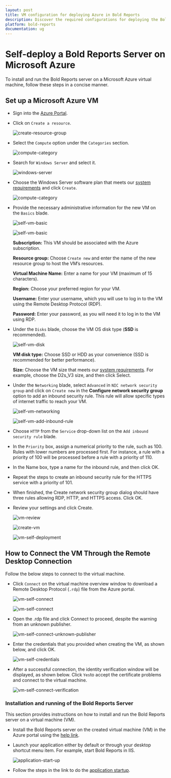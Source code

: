 ```yaml
---
layout: post
title: VM configuration for deploying Azure in Bold Reports
description: Discover the required configurations for deploying the Bold Reports application in Azure Service, ensuring seamless integration and optimal performance within your Azure environment
platform: bold-reports
documentation: ug
---
```


# Self-deploy a Bold Reports Server on Microsoft Azure

To install and run the Bold Reports server on a Microsoft Azure virtual machine, follow these steps in a concise manner.

## Set up a Microsoft Azure VM

* Sign into the [Azure Portal](https://portal.azure.com/#home).

* Click on `Create a resource`.

  ![create-resource-group](/static/assets/on-premise/images/installation/deploying-in-azure/create-resource-group.png)

* Select the `Compute` option under the `Categories` section.

  ![compute-category](/static/assets/on-premise/images/installation/deploying-in-azure/vm-compute.png)

* Search for `Windows Server` and select it.

  ![windows-server](/static/assets/on-premise/images/installation/deploying-in-azure/self-vm-windows-server.png)

* Choose the Windows Server software plan that meets our [system requirements](../../../getting-started/#hardware-requirements) and click `Create`.

  ![compute-category](/static/assets/on-premise/images/installation/deploying-in-azure/self-vm-windows-server-select.png)

* Provide the necessary administrative information for the new VM on the `Basics` blade.

  ![self-vm-basic](/static/assets/on-premise/images/installation/deploying-in-azure/self-vm-basic1.png)

  ![self-vm-basic](/static/assets/on-premise/images/installation/deploying-in-azure/self-vm-basic2.png)

    **Subscription:** This VM should be associated with the Azure subscription.

    **Resource group:** Choose `Create new` and enter the name of the new resource group to host the VM’s resources.

    **Virtual Machine Name:** Enter a name for your VM (maximum of 15 characters).

    **Region:** Choose your preferred region for your VM.

    **Username:** Enter your username, which you will use to log in to the VM using the Remote Desktop Protocol (RDP).

    **Password:** Enter your password, as you will need it to log in to the VM using RDP.

* Under the `Disks` blade, choose the VM OS disk type (**SSD** is recommended).

  ![self-vm-disk](/static/assets/on-premise/images/installation/deploying-in-azure/self-vm-disk.png)

    **VM disk type:** Choose SSD or HDD as your convenience (SSD is recommended for better performance).

    **Size:** Choose the VM size that meets our [system requirements](../../../getting-started/#hardware-requirements). For example, choose the D2s_V3 size, and then click Select.

* Under the `Networking` blade, select `Advanced` in `NIC network security group` and click on `Create new` in the **Configure network security group** option to add an inbound security rule. This rule will allow specific types of internet traffic to reach your VM.

  ![self-vm-networking](/static/assets/on-premise/images/installation/deploying-in-azure/self-vm-networking.png)

  ![self-vm-add-inbound-rule](/static/assets/on-premise/images/installation/deploying-in-azure/self-vm-add-inbound-rule.png)

* Choose `HTTP` from the `Service` drop-down list on the `Add inbound security rule` blade.

* In the `Priority` box, assign a numerical priority to the rule, such as 100. Rules with lower numbers are processed first. For instance, a rule with a priority of 100 will be processed before a rule with a priority of 110.

* In the Name box, type a name for the inbound rule, and then click OK.

* Repeat the steps to create an inbound security rule for the HTTPS service with a priority of 101.

* When finished, the Create network security group dialog should have three rules allowing RDP, HTTP, and HTTPS access. Click OK.

* Review your settings and click Create.

  ![vm-review](/static/assets/on-premise/images/installation/deploying-in-azure/inbound-review.png)

  ![create-vm](/static/assets/on-premise/images/installation/deploying-in-azure/create-vm.png)

  ![vm-self-deployment](/static/assets/on-premise/images/installation/deploying-in-azure/self-vm-deployment.png)

## How to Connect the VM Through the Remote Desktop Connection

Follow the below steps to connect to the virtual machine.

* Click `Connect` on the virtual machine overview window to download a Remote Desktop Protocol (`.rdp`) file from the Azure portal.

  ![vm-self-connect](/static/assets/on-premise/images/installation/deploying-in-azure/self-vm-connect.png)

  ![vm-self-connect](/static/assets/on-premise/images/installation/deploying-in-azure/self-vm-connect2.png)

* Open the .rdp file and click Connect to proceed, despite the warning from an unknown publisher.

  ![vm-self-connect-unknown-publisher](/static/assets/on-premise/images/installation/deploying-in-azure/self-vm-connect-unknown-publisher.png)

* Enter the credentials that you provided when creating the VM, as shown below, and click OK.

  ![vm-self-credentials](/static/assets/on-premise/images/installation/deploying-in-azure/self-vm-credentials.png)

* After a successful connection, the identity verification window will be displayed, as shown below. Click `Yes`to accept the certificate problems and connect to the virtual machine.

  ![vm-self-connect-verification](/static/assets/on-premise/images/installation/deploying-in-azure/self-vm-connect-verification.png)

### Installation and running of the Bold Reports Server

This section provides instructions on how to install and run the Bold Reports server on a virtual machine (VM).

* Install the Bold Reports server on the created virtual machine (VM) in the Azure portal using the [help link](../../../installation/windows-installer/).

* Launch your application either by default or through your desktop shortcut menu item. For example, start Bold Reports in IIS.

  ![application-start-up](/static/assets/on-premise/images/installation/deploying-in-azure/application-startup-login.png)

* Follow the steps in the link to do the [application startup](../../../application-startup/).